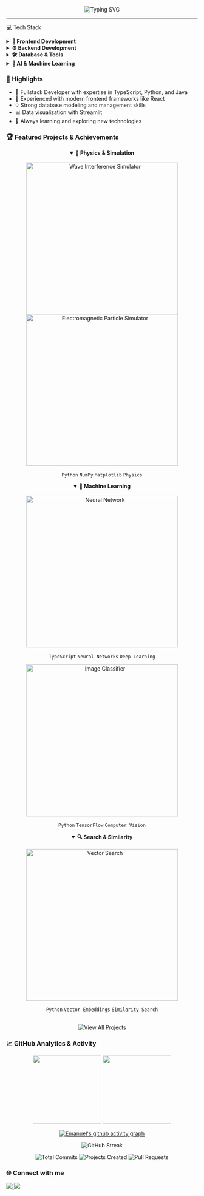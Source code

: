 <div align="center">
  <img src="https://readme-typing-svg.demolab.com?font=Fira+Code&pause=1000&color=FF6E96&center=true&vCenter=true&width=435&lines=Hello+World!+I'm+Emanuel+Firmino+👋;Fullstack+Developer;Working+with+AI" alt="Typing SVG" />
</div>

---

💻 Tech Stack

<details>
<summary><b>🎨 Frontend Development</b></summary>
<br>
<div align="left">
  
  ![TypeScript](https://img.shields.io/badge/TypeScript-007ACC?style=for-the-badge&logo=typescript&logoColor=white) 
  ![React](https://img.shields.io/badge/React-20232A?style=for-the-badge&logo=react&logoColor=61DAFB)
  ![Next.js](https://img.shields.io/badge/Next.js-000000?style=for-the-badge&logo=next.js&logoColor=white)
  ![HTML5](https://img.shields.io/badge/HTML5-E34F26?style=for-the-badge&logo=html5&logoColor=white)
  ![CSS3](https://img.shields.io/badge/CSS3-1572B6?style=for-the-badge&logo=css3&logoColor=white)
  ![Tailwind](https://img.shields.io/badge/Tailwind_CSS-38B2AC?style=for-the-badge&logo=tailwind-css&logoColor=white)
  ![Bootstrap](https://img.shields.io/badge/Bootstrap-563D7C?style=for-the-badge&logo=bootstrap&logoColor=white)
  ![SASS](https://img.shields.io/badge/Sass-CC6699?style=for-the-badge&logo=sass&logoColor=white)
</div>
</details>
<details>
<summary><b>⚙️ Backend Development</b></summary>
<br>
<div align="left">

![Python](https://img.shields.io/badge/Python-14354C?style=for-the-badge&logo=python&logoColor=white)
![Java](https://img.shields.io/badge/Java-ED8B00?style=for-the-badge&logo=openjdk&logoColor=white)
![Node.js](https://img.shields.io/badge/Node.js-43853D?style=for-the-badge&logo=node.js&logoColor=white)
![Express.js](https://img.shields.io/badge/Express.js-404D59?style=for-the-badge)
![Spring](https://img.shields.io/badge/Spring-6DB33F?style=for-the-badge&logo=spring&logoColor=white)
![FastAPI](https://img.shields.io/badge/FastAPI-009688?style=for-the-badge&logo=fastapi&logoColor=white)
![Django](https://img.shields.io/badge/Django-092E20?style=for-the-badge&logo=django&logoColor=white)
![NestJS](https://img.shields.io/badge/NestJS-E0234E?style=for-the-badge&logo=nestjs&logoColor=white)

</div>
</details>
<details>
<summary><b>🛠 Database & Tools</b></summary>
<br>
<div align="left">

![MySQL](https://img.shields.io/badge/MySQL-00000F?style=for-the-badge&logo=mysql&logoColor=white)
![MongoDB](https://img.shields.io/badge/MongoDB-4EA94B?style=for-the-badge&logo=mongodb&logoColor=white)
![PostgreSQL](https://img.shields.io/badge/PostgreSQL-316192?style=for-the-badge&logo=postgresql&logoColor=white)
![SQLite](https://img.shields.io/badge/SQLite-07405E?style=for-the-badge&logo=sqlite&logoColor=white)
![Redis](https://img.shields.io/badge/Redis-DC382D?style=for-the-badge&logo=redis&logoColor=white)
![Docker](https://img.shields.io/badge/Docker-2496ED?style=for-the-badge&logo=docker&logoColor=white)
![Kubernetes](https://img.shields.io/badge/Kubernetes-326CE5?style=for-the-badge&logo=kubernetes&logoColor=white)
![Git](https://img.shields.io/badge/Git-F05032?style=for-the-badge&logo=git&logoColor=white)

</div>
</details>
<details>
<summary><b>🤖 AI & Machine Learning</b></summary>
<br>
<div align="left">

![TensorFlow](https://img.shields.io/badge/TensorFlow-FF6F00?style=for-the-badge&logo=tensorflow&logoColor=white)
![PyTorch](https://img.shields.io/badge/PyTorch-EE4C2C?style=for-the-badge&logo=pytorch&logoColor=white)
![Pandas](https://img.shields.io/badge/Pandas-150458?style=for-the-badge&logo=pandas&logoColor=white)
![NumPy](https://img.shields.io/badge/NumPy-013243?style=for-the-badge&logo=numpy&logoColor=white)
![Scikit Learn](https://img.shields.io/badge/Scikit_Learn-F7931E?style=for-the-badge&logo=scikit-learn&logoColor=white)

</div>
</details>

### 🌟 Highlights

- 🔭 Fullstack Developer with expertise in TypeScript, Python, and Java
- 🌱 Experienced with modern frontend frameworks like React
- 💡 Strong database modeling and management skills
- 📊 Data visualization with Streamlit
- 🚀 Always learning and exploring new technologies

### 🏆 Featured Projects & Achievements

<div align="center">

  <details open>
    <summary><b>🌊 Physics & Simulation</b></summary>
    <br>
    <a href="https://github.com/oEmanuelFirmino/Dynamic_Wave_Interference_Simulator">
      <img width="400" src="https://github-readme-stats.vercel.app/api/pin/?username=oEmanuelFirmino&repo=Dynamic_Wave_Interference_Simulator&theme=dracula&hide_border=true&show_icons=true" alt="Wave Interference Simulator"/>
    </a>
    <a href="https://github.com/oEmanuelFirmino/Electromagnetic-Particle-Simulator">
      <img width="400" src="https://github-readme-stats.vercel.app/api/pin/?username=oEmanuelFirmino&repo=Electromagnetic-Particle-Simulator&theme=dracula&hide_border=true&show_icons=true" alt="Electromagnetic Particle Simulator"/>
    </a>
    <p>
      <code>Python</code> <code>NumPy</code> <code>Matplotlib</code> <code>Physics</code>
    </p>
  </details>

  <details open>
    <summary><b>🧠 Machine Learning</b></summary>
    <br>
    <a href="https://github.com/oEmanuelFirmino/MultiLayerNeuralNetwork">
      <img width="400" src="https://github-readme-stats.vercel.app/api/pin/?username=oEmanuelFirmino&repo=MultiLayerNeuralNetwork&theme=dracula&hide_border=true&show_icons=true" alt="Neural Network"/>
    </a>
    <p>
      <code>TypeScript</code> <code>Neural Networks</code> <code>Deep Learning</code>
    </p>
    <a href="https://github.com/oEmanuelFirmino/image_classifier">
      <img width="400" src="https://github-readme-stats.vercel.app/api/pin/?username=oEmanuelFirmino&repo=image_classifier&theme=dracula&hide_border=true&show_icons=true" alt="Image Classifier"/>
    </a>
    <p>
      <code>Python</code> <code>TensorFlow</code> <code>Computer Vision</code>
    </p>
  </details>
  <details open>
    <summary><b>🔍 Search & Similarity</b></summary>
    <br>
    <a href="https://github.com/oEmanuelFirmino/vector-search-with-cos-similarity">
      <img width="400" src="https://github-readme-stats.vercel.app/api/pin/?username=oEmanuelFirmino&repo=vector-search-with-cos-similarity&theme=dracula&hide_border=true&show_icons=true" alt="Vector Search"/>
    </a>
    <p>
      <code>Python</code> <code>Vector Embeddings</code> <code>Similarity Search</code>
    </p>
  </details>
</div>

<br>

<div align="center">
  <a href="https://github.com/oEmanuelFirmino?tab=repositories">
    <img src="https://img.shields.io/badge/View_All_Projects-282A36?style=for-the-badge&logo=github" alt="View All Projects"/>
  </a>
</div>

### 📈 GitHub Analytics & Activity
<div align="center">
  <img height="180em" src="https://github-readme-stats.vercel.app/api?username=oEmanuelFirmino&show_icons=true&theme=dracula&include_all_commits=true&count_private=true&hide_border=true"/>
  <img height="180em" src="https://github-readme-stats.vercel.app/api/top-langs/?username=oEmanuelFirmino&layout=compact&langs_count=8&theme=dracula&hide_border=true" />
</div>

<div align="center">

[![Emanuel's github activity graph](https://github-readme-activity-graph.vercel.app/graph?username=oEmanuelFirmino&theme=dracula&hide_border=true&radius=8&area=true&custom_title=Contribution%20Timeline&line=FF6E96&point=FF6E96&bg_color=282A36)](https://github.com/ashutosh00710/github-readme-activity-graph)

<div align="center">

![GitHub Streak](https://github-readme-streak-stats.herokuapp.com/?user=oEmanuelFirmino&theme=dracula&hide_border=true&date_format=j%20M%5B%20Y%5D&background=282A36&fire=FF6E96&ring=FF6E96&currStreakLabel=FF6E96)

</div>

<div align="center">
  <img src="https://img.shields.io/badge/Total_Commits-1K+-FF6E96?style=for-the-badge&logo=github&logoColor=white&labelColor=282A36" alt="Total Commits"/>
  <img src="https://img.shields.io/badge/Projects_Created-20+-FF6E96?style=for-the-badge&logo=github&logoColor=white&labelColor=282A36" alt="Projects Created"/>
  <img src="https://img.shields.io/badge/Pull_Requests-50+-FF6E96?style=for-the-badge&logo=github&logoColor=white&labelColor=282A36" alt="Pull Requests"/>
</div>

</div>

### 🌐 Connect with me

<div>
  <a href="mailto:firmino.emanuel2006@gmail.com">
    <img src="https://img.shields.io/badge/-Gmail-%23333?style=for-the-badge&logo=gmail&logoColor=white" target="_blank">
  </a>
  <a href="https://www.linkedin.com/in/emanuelfirmino/" target="_blank">
    <img src="https://img.shields.io/badge/-LinkedIn-%230077B5?style=for-the-badge&logo=linkedin&logoColor=white" target="_blank">
  </a>
</div>
